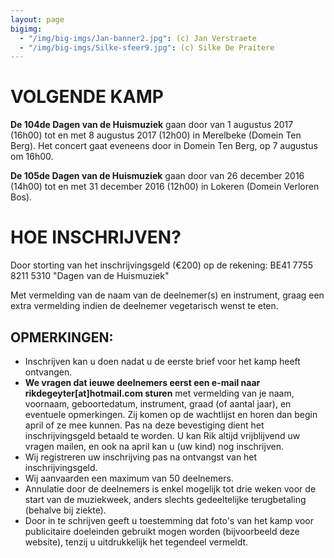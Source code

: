 ```yaml
---
layout: page
bigimg:
  - "/img/big-imgs/Jan-banner2.jpg": (c) Jan Verstraete
  - "/img/big-imgs/Silke-sfeer9.jpg": (c) Silke De Praitere
---
```


# VOLGENDE KAMP

​**De 104de Dagen van de Huismuziek** gaan door van 1 augustus 2017 (16h00) tot en met 8 augustus 2017 (12h00) in Merelbeke (Domein Ten Berg). Het concert gaat eveneens door in Domein Ten Berg, op 7 augustus om 16h00.


**De 105de Dagen van de Huismuziek** gaan door van 26 december 2016 (14h00) tot en met 31 december 2016 (12h00) in Lokeren (Domein Verloren Bos).

# HOE INSCHRIJVEN?

Door storting van het inschrijvingsgeld (€200) op de rekening:
BE41 7755 8211 5310
"Dagen van de Huismuziek"

Met vermelding van de naam van de deelnemer(s) en instrument, graag een extra vermelding indien de deelnemer vegetarisch wenst te eten.

## OPMERKINGEN:
* Inschrijven kan u doen nadat u de eerste brief voor het kamp heeft ontvangen.
* **We vragen dat ieuwe deelnemers eerst een e-mail naar rikdegeyter[at]hotmail.com sturen** met vermelding van je naam, voornaam, geboortedatum, instrument, graad (of aantal jaar), en eventuele opmerkingen. Zij komen op de wachtlijst en horen dan begin april of ze mee kunnen. Pas na deze bevestiging dient het inschrijvingsgeld betaald te worden. U kan Rik altijd vrijblijvend uw vragen mailen, en ook na april kan u (uw kind) nog inschrijven.
* Wij registreren uw inschrijving pas na ontvangst van het inschrijvingsgeld.
* Wij aanvaarden een maximum van 50 deelnemers.
* Annulatie door de deelnemers is enkel mogelijk tot drie weken voor de start van de muziekweek, anders slechts gedeeltelijke terugbetaling (behalve bij ziekte).
* Door in te schrijven geeft u toestemming dat foto's van het kamp voor publicitaire doeleinden gebruikt mogen worden (bijvoorbeeld deze website), tenzij u uitdrukkelijk het tegendeel vermeldt.
